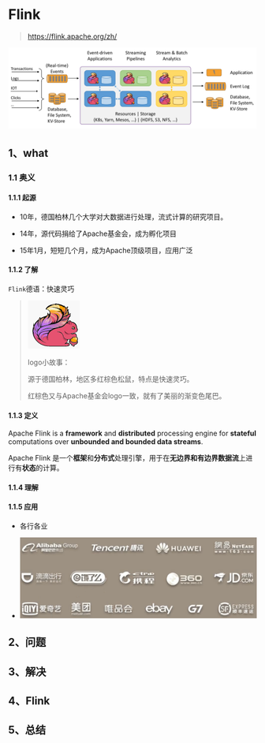# Flink

> https://flink.apache.org/zh/

![flink-home-graphic](Flink.assets/flink-home-graphic.png)

## 1、what

### 1.1 奥义

#### 1.1.1 起源

+ 10年，德国柏林几个大学对大数据进行处理，流式计算的研究项目。

+ 14年，源代码捐给了Apache基金会，成为孵化项目

+ 15年1月，短短几个月，成为Apache顶级项目，应用广泛

#### 1.1.2 了解

`Flink`德语：快速灵巧

> ![image-20201225110737870](Flink.assets/image-20201225110737870.png)
>
> logo小故事：
>
> 源于德国柏林，地区多红棕色松鼠，特点是快速灵巧。
>
> 红棕色又与Apache基金会logo一致，就有了美丽的渐变色尾巴。

#### 1.1.3 定义

Apache Flink is a **framework** and **distributed** processing engine for **stateful** computations over **unbounded and bounded data streams**. 

Apache Flink 是一个**框架**和**分布式**处理引擎，用于在**无边界和有边界数据流**上进行有**状态**的计算。

#### 1.1.4 理解



#### 1.1.5 应用

+ 各行各业

+ <img src="Flink.assets/image-20201225112534826.png" alt="image-20201225112534826" style="zoom: 50%;" />

## 2、问题



## 3、解决



## 4、Flink



## 5、总结

